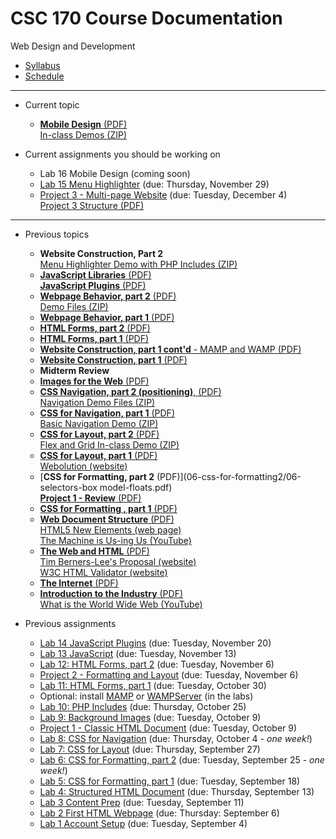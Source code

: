 # CSC 170 Course Documentation
Web Design and Development

- [Syllabus](syllabus.md)
- [Schedule](schedule.md) 

<hr>

- Current topic

  - [**Mobile Design** (PDF)](23-mobile-design/24-mobile-design.pdf)<br>[In-class Demos (ZIP)](23-mobile-design/demos_mobile-design.zip)

- Current assignments you should be working on

  - Lab 16 Mobile Design (coming soon)
  - [Lab 15 Menu Highlighter](lab15-menu-highlighter/instructions.md) (due: Thursday, November 29)
  - [Project 3 - Multi-page Website](project03-multipage-website/instructions.md) (due: Tuesday, December 4)<br>[Project 3 Structure (PDF)](19-web-behavior2/19a-project3-structure.pdf)


<hr>

- Previous topics
  - **Website Construction, Part 2**<br>[Menu Highlighter Demo with PHP Includes (ZIP)](22-website-construction2/menu-demo-with-includes.zip)
  - [**JavaScript Libraries** (PDF)](21-libraries-plugins/javascript-libraries.pdf)<br>[**JavaScript Plugins** (PDF)](21-libraries-plugins/javascript-plugins.pdf)
  - [**Webpage Behavior, part 2** (PDF)](19-web-behavior2/19-document-object-model.pdf)<br>[Demo Files (ZIP)](19-web-behavior2/demo_toggle.zip)
  - [**Webpage Behavior, part 1** (PDF)](18-web-behavior1/18-webpage-behavior.pdf)
  - [**HTML Forms, part 2** (PDF)](17-html-forms2/17-html-forms2.pdf)
  - [**HTML Forms, part 1** (PDF)](16-html-forms1/16-html-forms1.pdf)
  - [**Website Construction, part 1 cont'd** - MAMP and WAMP (PDF)](15-website-construction1a/15-mamp-and-wamp.pdf)
  - [**Website Construction, part 1** (PDF)](14-website-construction1/14-website-construction.pdf)
  - **Midterm Review**
  - [**Images for the Web** (PDF)](11-images-for-the-web/11-images-for-the-web.pdf)
  - [**CSS Navigation, part 2 (positioning)**, (PDF)](10-css-for-navigation2/10-css-positioning.pdf)<br>[Navigation Demo Files (ZIP)](10-css-for-navigation2/nav-demos.zip)
  - [**CSS for Navigation, part 1** (PDF)](09-css-for-navigation1/09-css-for-navigation1.pdf)<br>[Basic Navigation Demo (ZIP)](09-css-for-navigation1/demo_basic-navigation.zip)
  - [**CSS for Layout, part 2** (PDF)](08-css-for-layout2/08-css-for-layout2.pdf)<br>[Flex and Grid In-class Demo (ZIP)](08-css-for-layout2/flex-grid_demo.zip)
  - [**CSS for Layout, part 1** (PDF)](07-css-for-layout1/07-css-for-layout1.pdf)<br>[Webolution (website)](http://fabianburghardt.de/webolution/)
  - [**CSS for Formatting, part 2** (PDF)](06-css-for-formatting2/06-selectors-box model-floats.pdf)<br> [**Project 1 - Review** (PDF)](06-css-for-formatting2/06a-project1-review.pdf)
  - [**CSS for Formatting , part 1** (PDF)](05-css-for-formatting1/05-css-for-formatting1.pdf)
  - [**Web Document Structure** (PDF)](04-web-document-structure/04-web-document-structure.pdf)<br>[HTML5 New Elements (web page)](https://www.w3schools.com/html/html5_new_elements.asp)<br>[The Machine is Us-ing Us (YouTube)](https://www.youtube.com/watch?v=NLlGopyXT_g&feature=youtu.be)
  - [**The Web and HTML** (PDF)](03-web-and-html/03-web-and-html.pdf)<br>[Tim Berners-Lee's Proposal (website)](http://info.cern.ch/Proposal.html)<br>[W3C HTML Validator (website)](https://validator.w3.org/)
  - [**The Internet** (PDF)](02-internet/02-internet.pdf)
  - [**Introduction to the Industry** (PDF)](01-introduction-to-the-industry/01-introduction-to-the-industry.pdf)<br>[What is the World Wide Web (YouTube)](https://www.youtube.com/watch?v=J8hzJxb0rpc)
- Previous assignments

  - [Lab 14 JavaScript Plugins](lab14-javascript-plugins/instructions.md) (due: Tuesday, November 20)
  - [Lab 13 JavaScript](lab13-javascript-basics/instructions) (due: Tuesday, November 13)
  - [Lab 12: HTML Forms, part 2](lab12-html-forms2/instructions.md) (due: Tuesday, November 6)
  - [Project 2 - Formatting and Layout](project02-formatting-and-layout/instructions.md) (due: Tuesday, November 6)
  - [Lab 11: HTML Forms, part 1](lab11-html-forms1/instructions.md) (due: Tuesday, October 30)
  - Optional: install [MAMP](https://www.mamp.info/en/) or [WAMPServer](http://www.wampserver.com/en/) (in the labs)
  - [Lab 10: PHP Includes](lab10-php-includes/instructions.md) (due: Thursday, October 25)
  - [Lab 9: Background Images](lab09-background-images/instructions.md) (due: Tuesday, October 9)
  - [Project 1 - Classic HTML Document](project01-classic-html-document/instructions.md) (due: Tuesday, October 9)
  - [Lab 8: CSS for Navigation](lab08-css-for-navigation/instructions.md) (due: Thursday, October 4 - *one week!*)
  - [Lab 7: CSS for Layout](lab07-css-for-layout/instructions.md) (due: Thursday, September 27)
  - [Lab 6: CSS for Formatting, part 2](lab06-css-for-formatting2/instructions.md) (due: Tuesday, September 25 - *one week!*)
  - [Lab 5: CSS for Formatting, part 1](lab05-css-for-formatting1/instructions.md) (due: Tuesday, September 18)
  - [Lab 4: Structured HTML Document](lab04-structured-html-document/instructions.md) (due: Thursday, September 13)
  - [Lab 3 Content Prep](lab03-content-prep/instructions.md) (due: Tuesday, September 11)
  - [Lab 2 First HTML Webpage](lab02-first-html-webpage/instructions.md) (due: Thursday: September 6)
  - [Lab 1 Account Setup](lab01-account-setup/instructions.md) (due: Tuesday, September 4)

